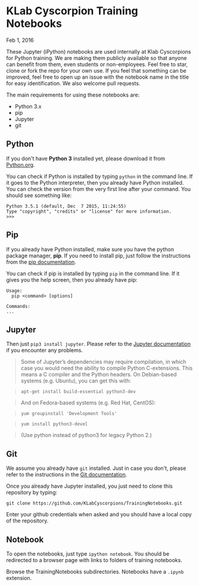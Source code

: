 # KLab Cyscorpion Training Notebooks

Feb 1, 2016

These Jupyter (iPython) notebooks are used internally at Klab Cyscorpions for Python training. We are making them publicly available so that anyone can benefit from them, even students or non-employees. Feel free to star, clone or fork the repo for your own use. If you feel that something can be improved, feel free to open up an issue with the notebook name in the title for easy identification. We also welcome pull requests.

The main requirements for using these notebooks are:

* Python 3.x
* pip
* Jupyter
* git

## Python

If you don't have **Python 3** installed yet, please download it from [Python.org](https://www.python.org/).

You can check if Python is installed by typing `python` in the command line. If it goes to the Python interpreter, then you already have Python installed. You can check the version from the very first line after your command. You should see something like:

```
Python 3.5.1 (default, Dec  7 2015, 11:24:55)
Type "copyright", "credits" or "license" for more information.
>>>
```

## Pip

If you already have Python installed, make sure you have the python package manager, **pip**. If you need to install pip, just follow the instructions from the [pip documentation](https://pip.pypa.io/en/stable/installing/).

You can check if pip is installed by typing `pip` in the command line. If it gives you the help screen, then you already have pip:

```
Usage:   
  pip <command> [options]

Commands:
...
```

## Jupyter

Then just `pip3 install jupyter`. Please refer to the [Jupyter documentation](http://jupyter.readthedocs.org/en/latest/install.html#using-pip) if you encounter any problems.

> Some of Jupyter’s dependencies may require compilation, in which case you would need the ability to compile Python C-extensions. This means a C compiler and the Python headers. On Debian-based systems (e.g. Ubuntu), you can get this with:

> `apt-get install build-essential python3-dev`

> And on Fedora-based systems (e.g. Red Hat, CentOS):

> `yum groupinstall 'Development Tools'`

> `yum install python3-devel`

> (Use python instead of python3 for legacy Python 2.)

## Git

We assume you already have `git` installed. Just in case you don't, please refer to the instructions in the [Git documentation](http://git-scm.com/book/en/v2/Getting-Started-Installing-Git).

Once you already have Jupyter installed, you just need to clone this repository by typing:

`git clone https://github.com/KLabCyscorpions/TrainingNotebooks.git`

Enter your github credentials when asked and you should have a local copy of the repository. 

## Notebook

To open the notebooks, just type `ipython notebook`. You should be redirected to a browser page with links to folders of training notebooks.

Browse the TrainingNotebooks subdirectories. Notebooks have a `.ipynb` extension.
